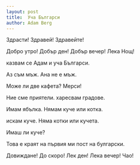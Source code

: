 ```yaml
---
layout: post
title:  Уча Българси
author: Adam Berg
---
```


Здрасти! Здравей! Здравейте!

Добро утро! Добър ден! Добър вечер! Лека Нощ!

казвам се Адам и уча Българси.

<!--more-->

Аз съм мъж. Ана не е мъж.

Може ли две кафета? Мерси!

Ние сме приятели. харесвам градове.

Имам ябълка. Нямам куче или котка.

искам куче. Няма котки или кучета.

Имаш ли куче?

Това е краят на първия ми пост на булгарски.

Довиждане! До скоро! Лек ден! Лека вечер! Чао!